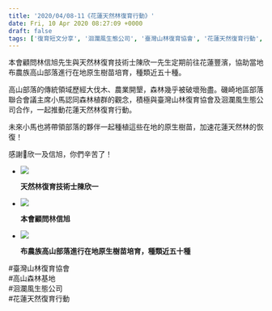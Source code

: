```yaml
---
title: '2020/04/08-11《花蓮天然林復育行動》'
date: Fri, 10 Apr 2020 08:27:09 +0000
draft: false
tags: ['復育短文分享', '洄瀾風生態公司', '臺灣山林復育協會', '花蓮天然復育行動', '高山森林基地']
---
```


  
本會顧問林信旭先生與天然林復育技術士陳欣一先生定期前往花蓮豐濱，協助當地布農族高山部落進行在地原生樹苗培育，種類近五十種。

高山部落的傳統領域歷經大伐木、農業開墾，森林幾乎被破壞殆盡。磯崎地區部落聯合會議主席小馬認同森林植群的觀念，積極與臺灣山林復育協會及洄瀾風生態公司合作，一起推動花蓮天然林復育行動。

未來小馬也將帶領部落的夥伴一起種植這些在地的原生樹苗，加速花蓮天然林的恢復！

感謝🙏欣一及信旭，你們辛苦了！

*   ![](https://www.reforestation.tw/wp-content/uploads/2020/04/timeline_20200410_212659.jpg)
    
    **天然林復育技術士陳欣一**
    
*   ![](https://www.reforestation.tw/wp-content/uploads/2020/04/timeline_20200410_212700.jpg)
    
    **本會顧問林信旭**
    
*   ![](https://www.reforestation.tw/wp-content/uploads/2020/04/timeline_20200410_212701_0.jpg)
    
    **布農族高山部落進行在地原生樹苗培育，種類近五十種**
    

#臺灣山林復育協會  
#高山森林基地  
#洄瀾風生態公司  
#花蓮天然復育行動